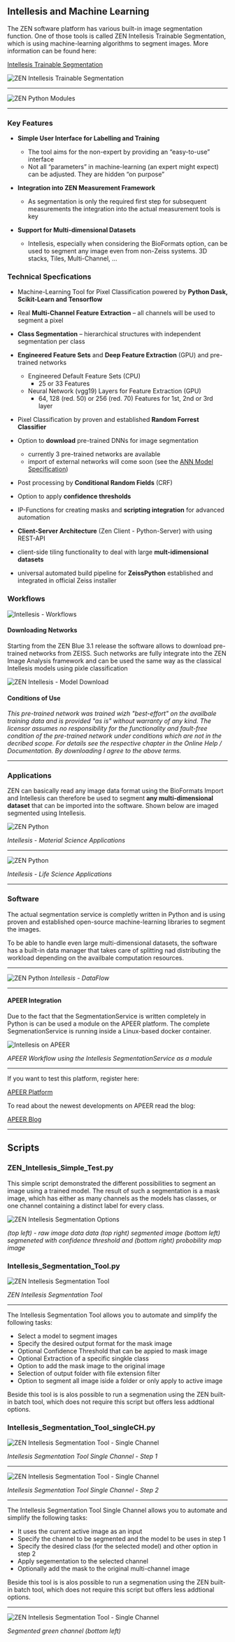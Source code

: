 ## Intellesis and Machine Learning

The ZEN software platform has various built-in image segmentation function. One of those tools is called ZEN Intellesis Trainable Segmentation, which is using machine-learning algorithms to segment images. More information can be found here:


[Intellesis Trainable Segmentation](https://www.zeiss.com/microscopy/int/website/landingpages/zen-intellesis.html)

![ZEN Intellesis Trainable Segmentation](../Images/ZEN_Intellesis_Cover.png)

***

![ZEN Python Modules](../Images/ZEN_Python_Tools.png)

***

### Key Features

* **Simple User Interface for Labelling and Training**

    * The tool aims for the non-expert by providing an “easy-to-use” interface
    * Not all “parameters” in machine-learning (an expert might expect) can be adjusted. They are hidden “on purpose” 

* **Integration into ZEN Measurement Framework**

    * As segmentation is only the required first step for subsequent measurements the integration into the actual measurement tools is key

* **Support for Multi-dimensional Datasets**

    * Intellesis, especially when considering the BioFormats option, can be used to segment any image even from non-Zeiss systems. 3D stacks, Tiles, Multi-Channel, …


### Technical Specfications

* Machine-Learning Tool for Pixel Classification powered by **Python
Dask, Scikit-Learn and Tensorflow** 
* Real **Multi-Channel Feature Extraction** – all channels will be used to segment a pixel
* **Class Segmentation** – hierarchical structures with independent segmentation per class
* **Engineered Feature Sets** and **Deep Feature Extraction** (GPU) and pre-trained networks
    * Engineered Default Feature Sets (CPU)
        * 25 or 33 Features
    * Neural Network (vgg19) Layers for Feature Extraction (GPU)
        * 64, 128 (red. 50) or 256 (red. 70) Features for 1st, 2nd or 3rd layer

* Pixel Classification by proven and established **Random Forrest Classifier**
* Option to **download** pre-trained DNNs for image segmentation
  * currently 3 pre-trained networks are available
  * import of external networks will come soon (see the [ANN Model Specification](docs/ann_model_specification.md))
* Post processing by **Conditional Random Fields** (CRF)
* Option to apply **confidence thresholds**
* IP-Functions for creating masks and **scripting integration** for advanced automation
* **Client-Server Architecture** (Zen Client - Python-Server) with using REST-API
* client-side tiling functionality to deal with large **mult-idimensional datasets**
* universal automated build pipeline for **ZeissPython** established and integrated in official Zeiss installer


### Workflows

![Intellesis - Workflows](../Images/intellesis_workflows.png)

#### Downloading Networks

Starting from the ZEN Blue 3.1 release the software allows to download pre-trained networks from ZEISS. Such networks are fully integrate into the ZEN Image Analysis framework and can be used the same way as the classical Intellesis models using pixle classification

![ZEN Intellesis - Model Download](../Images/intellesis_model_download.png)

#### Conditions of Use

*This pre-trained network was trained wizh "best-effort" on the availbale training data and is provided "as is" without warranty of any kind. The licensor assumes no responsibility for the functionality and fault-free condition of the pre-trained network under conditions which are not in the decribed scope. For details see the respective chapter in the Online Help / Documentation. By downloading I agree to the above terms.*

***

### Applications

ZEN can basically read any image data format using the BioFormats Import and Intellesis can therefore be used to segment **any multi-dimensional dataset** that can be imported into the software. Shown below are imaged segmented using Intellesis.

![ZEN Python](../Images/intellesis_ms_apps.png)

*Intellesis - Material Science Applications*

***

![ZEN Python](../Images/intellesis_ls_apps.png)

*Intellesis - Life Science Applications*

***

### Software

The actual segmentation service is completly written in Python and is using proven and established open-source machine-learning libraries to segment the images.

To be able to handle even large multi-dimensional datasets, the software has a built-in data manager that takes care of splitting nad distributing the workload depending on the availbale computation resources.

***

![ZEN Python](../Images/intellesis_dataflow.png)
*Intellesis - DataFlow*

***

#### APEER Integration

Due to the fact that the SegmentationService is written completely in Python is can be used a module on the APEER platform. The complete SegmenationService is running inside a Linux-based docker container.

![Intellesis on APEER](../Images/intellesis_apeer.png)

*APEER Workflow using the Intellesis SegmentationService as a module*

***

If you want to test this platform, register here:

[APEER Platform](https://www.apeer.com/app/#/home)

To read about the newest developments on APEER read the blog:

[APEER Blog](https://www.apeer.com/app/#/home)

***

## Scripts

### ZEN_Intellesis_Simple_Test.py

This simple script demonstrated the different possibilities to segment an image using a trained model. The result of such a segmentation is a mask image, which has either as many channels as the models has classes, or one channel containing a distinct label for every class.

![ZEN Intellesis Segmentation Options](../Images/intellesis_segoptions.png)

*(top left) - raw image data data (top right) segmented image (bottom left) segmeneted with confidence threshold and (bottom right) probobility map image*

### Intellesis_Segmentation_Tool.py

![ZEN Intellesis Segmentation Tool](../Images/intellesis_batch.png)

*ZEN Intellesis Segmentation Tool*

***

The Intellesis Segmentation Tool allows you to automate and simplify the following tasks:

* Select a model to segment images
* Specify the desired output format for the mask image
* Optional Confidence Threshold that can be appied to mask image
* Optional Extraction of a specific singkle class
* Option to add the mask image to the original image
* Selection of output folder with file extension filter
* Option to segment all image iside a folder or only apply to active image

Beside this tool is is alos possible to run a segmenation using the ZEN built-in batch tool, which does not require this script but offers less addtional options.

### Intellesis_Segmentation_Tool_singleCH.py

![ZEN Intellesis Segmentation Tool - Single Channel](../Images/intellesis_batch_singleCH1.png)

*Intellesis Segmentation Tool Single Channel - Step 1*

***

![ZEN Intellesis Segmentation Tool - Single Channel](../Images/intellesis_batch_singleCH2.png)

*Intellesis Segmentation Tool Single Channel - Step 2*

***

The Intellesis Segmentation Tool Single Channel allows you to automate and simplify the following tasks:

* It uses the current active image as an input
* Specify the channel to be segmented and the model to be uses in step 1
* Specify the desired class (for the selected model) and other option in step 2
* Apply segementation to the selected channel
* Optionally add the mask to the original multi-channel image

Beside this tool is is alos possible to run a segmenation using the ZEN built-in batch tool, which does not require this script but offers less addtional options.

***

![ZEN Intellesis Segmentation Tool - Single Channel](../Images/intellesis_batch_singleCH_result.png)

*Segmented green channel (bottom left)*
